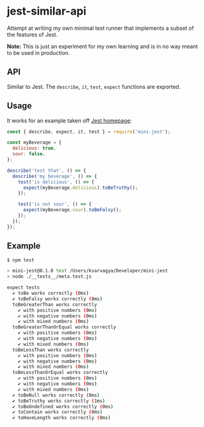 # jest-similar-api

Attempt at writing my own minimal test runner that implements a subset of the features of Jest.

**Note:** This is just an experiment for my own learning and is in no way meant to be used in production.

## API

Similar to Jest. The `describe`, `it`, `test`, `expect` functions are exported.

## Usage

It works for an example taken off [Jest homepage](http://facebook.github.io/jest/docs/en/api.html#describename-fn):

```js
const { describe, expect, it, test } = require('mini-jest');

const myBeverage = {
  delicious: true,
  sour: false,
};

describe('test that', () => {
  describe('my beverage', () => {
    test('is delicious', () => {
      expect(myBeverage.delicious).toBeTruthy();
    });

    test('is not sour', () => {
      expect(myBeverage.sour).toBeFalsy();
    });
  });
});
```

## Example

```sh
$ npm test

> mini-jest@0.1.0 test /Users/ksarvagya/Developer/mini-jest
> node ./__tests__/meta.test.js

expect tests
  ✔ toBe works correctly (0ms)
  ✔ toBeFalsy works correctly (0ms)
  toBeGreaterThan works correctly
    ✔ with positive numbers (0ms)
    ✔ with negative numbers (0ms)
    ✔ with mixed numbers (0ms)
  toBeGreaterThanOrEqual works correctly
    ✔ with positive numbers (0ms)
    ✔ with negative numbers (0ms)
    ✔ with mixed numbers (0ms)
  toBeLessThan works correctly
    ✔ with positive numbers (0ms)
    ✔ with negative numbers (0ms)
    ✔ with mixed numbers (0ms)
  toBeLessThanOrEqual works correctly
    ✔ with positive numbers (0ms)
    ✔ with negative numbers (0ms)
    ✔ with mixed numbers (0ms)
  ✔ toBeNull works correctly (0ms)
  ✔ toBeTruthy works correctly (1ms)
  ✔ toBeUndefined works correctly (0ms)
  ✔ toContain works correctly (0ms)
  ✔ toHaveLength works correctly (0ms)
```
